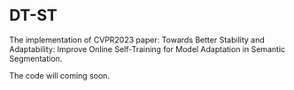 # DT-ST
The implementation of CVPR2023 paper: Towards Better Stability and Adaptability: Improve Online Self-Training for Model Adaptation in Semantic Segmentation. 

The code will coming soon.
